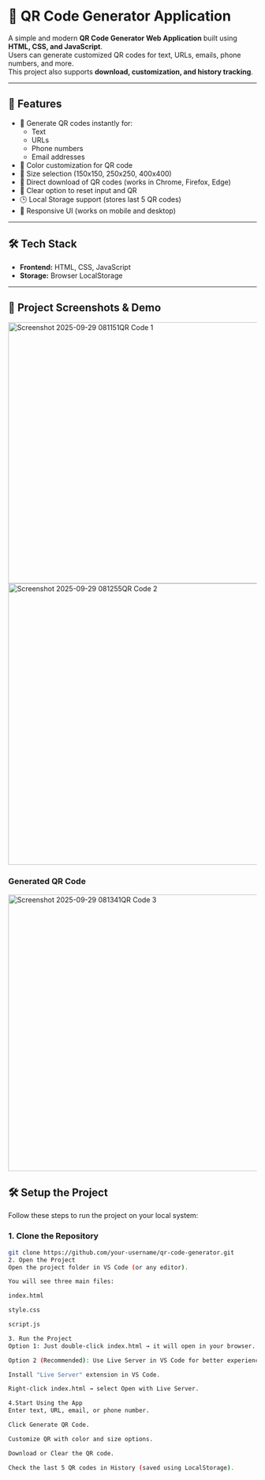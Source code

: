 # 📱 QR Code Generator Application

A simple and modern **QR Code Generator Web Application** built using **HTML, CSS, and JavaScript**.  
Users can generate customized QR codes for text, URLs, emails, phone numbers, and more.  
This project also supports **download, customization, and history tracking**.

---

## 🚀 Features

- 🔹 Generate QR codes instantly for:
  - Text
  - URLs
  - Phone numbers
  - Email addresses
- 🎨 Color customization for QR code
- 📏 Size selection (150x150, 250x250, 400x400)
- 💾 Direct download of QR codes (works in Chrome, Firefox, Edge)
- 🧹 Clear option to reset input and QR
- 🕒 Local Storage support (stores last 5 QR codes)
- 📱 Responsive UI (works on mobile and desktop)

---

## 🛠️ Tech Stack

- **Frontend:** HTML, CSS, JavaScript  
- **Storage:** Browser LocalStorage  

---

## 📸 Project Screenshots & Demo

<img width="1257" height="528" alt="Screenshot 2025-09-29 081151QR Code 1" src="https://github.com/user-attachments/assets/ab059d8f-9fc3-4d7f-bd63-4ccf74bbe984" />



<img width="1241" height="569" alt="Screenshot 2025-09-29 081255QR Code 2" src="https://github.com/user-attachments/assets/69f486d4-984b-460d-9a38-abe3f31b3431" />


### Generated QR Code

<img width="614" height="559" alt="Screenshot 2025-09-29 081341QR Code 3" src="https://github.com/user-attachments/assets/ca77b6ae-0c10-4ab6-91be-44977fd090fd" />


## 🛠️ Setup the Project

Follow these steps to run the project on your local system:

### 1. Clone the Repository
```bash
git clone https://github.com/your-username/qr-code-generator.git
2. Open the Project
Open the project folder in VS Code (or any editor).

You will see three main files:

index.html

style.css

script.js

3. Run the Project
Option 1: Just double-click index.html → it will open in your browser.

Option 2 (Recommended): Use Live Server in VS Code for better experience.

Install "Live Server" extension in VS Code.

Right-click index.html → select Open with Live Server.

4.Start Using the App
Enter text, URL, email, or phone number.

Click Generate QR Code.

Customize QR with color and size options.

Download or Clear the QR code.

Check the last 5 QR codes in History (saved using LocalStorage).





